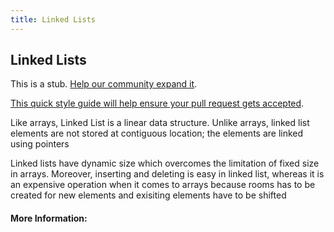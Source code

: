 ```yaml
---
title: Linked Lists
---
```

## Linked Lists

This is a stub. <a href='https://github.com/freecodecamp/guides/tree/master/src/pages/computer-science/data-structures/linked-lists/index.md' target='_blank' rel='nofollow'>Help our community expand it</a>.

<a href='https://github.com/freecodecamp/guides/blob/master/README.md' target='_blank' rel='nofollow'>This quick style guide will help ensure your pull request gets accepted</a>.

<!-- The article goes here, in GitHub-flavored Markdown. Feel free to add YouTube videos, images, and CodePen/JSBin embeds  -->

Like arrays, Linked List is a linear data structure. Unlike arrays, linked list elements are not stored at contiguous location; the elements are linked using pointers

Linked lists have dynamic size which overcomes the limitation of fixed size in arrays. Moreover, inserting and deleting is easy in linked list, whereas it is an expensive operation when it comes to arrays because rooms has to be created for new elements and exisiting elements have to be shifted

#### More Information:
<!-- Please add any articles you think might be helpful to read before writing the article -->


